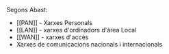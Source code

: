 Segons Abast:
- [[PAN]] - Xarxes Personals
- [[LAN]] - xarxes d'ordinadors d'àrea Local
- [[WAN]] - xarxes d'accès
- Xarxes de comunicacions nacionals i internacionals
